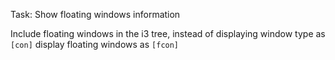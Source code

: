 Task: Show floating windows information

Include floating windows in the i3 tree, instead of displaying window type as `[con]` display floating windows as `[fcon]`
